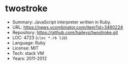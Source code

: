 # twostroke

* Summary:    JavaScript interpreter written in Ruby.
* URL:        https://news.ycombinator.com/item?id=3460224
* Repository: https://github.com/haileys/twostroke.git
* LOC:        4723 (`cloc *.rb lib`)
* Language:   Ruby
* License:    MIT
* Tech:       stack VM
* Years:      2011-2012
